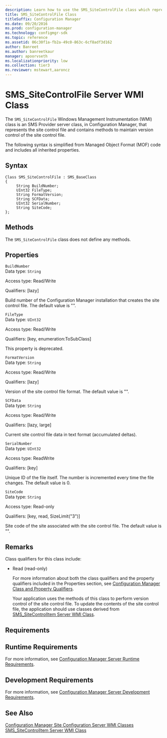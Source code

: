 ```yaml
---
description: Learn how to use the SMS_SiteControlFile class which represents the site control file and methods to maintain version control of the site control file.
title: SMS_SiteControlFile Class
titleSuffix: Configuration Manager
ms.date: 09/20/2016
ms.prod: configuration-manager
ms.technology: configmgr-sdk
ms.topic: reference
ms.assetid: 06c30f1a-fb2a-49c0-863c-6cf8adf3d162
author: Banreet
ms.author: banreetkaur
manager: apoorvseth
ms.localizationpriority: low
ms.collection: tier3
ms.reviewer: mstewart,aaroncz 
---
```

# SMS_SiteControlFile Server WMI Class
The `SMS_SiteControlFile` Windows Management Instrumentation (WMI) class is an SMS Provider server class, in Configuration Manager, that represents the site control file and contains methods to maintain version control of the site control file.  

 The following syntax is simplified from Managed Object Format (MOF) code and includes all inherited properties.  

## Syntax  

```  
Class SMS_SiteControlFile : SMS_BaseClass   
{  
     String BuildNumber;  
     UInt32 FileType;  
     String FormatVersion;  
     String SCFData;  
     UInt32 SerialNumber;  
     String SiteCode;  
};  
```  

## Methods  
 The `SMS_SiteControlFile` class does not define any methods.  

## Properties  
 `BuildNumber`  
 Data type: `String`  

 Access type: Read/Write  

 Qualifiers: [lazy]  

 Build number of the Configuration Manager installation that creates the site control file. The default value is "".  

 `FileType`  
 Data type: `UInt32`  

 Access type: Read/Write  

 Qualifiers: [key, enumeration:ToSubClass]  

 This property is deprecated.  

 `FormatVersion`  
 Data type: `String`  

 Access type: Read/Write  

 Qualifiers: [lazy]  

 Version of the site control file format. The default value is "".  

 `SCFData`  
 Data type: `String`  

 Access type: Read/Write  

 Qualifiers: [lazy, large]  

 Current site control file data in text format (accumulated deltas).  

 `SerialNumber`  
 Data type: `UInt32`  

 Access type: ReadWrite  

 Qualifiers: [key]  

 Unique ID of the file itself. The number is incremented every time the file changes. The default value is 0.  

 `SiteCode`  
 Data type: `String`  

 Access type: Read-only  

 Qualifiers: [key, read, SizeLimit("3")]  

 Site code of the site associated with the site control file. The default value is "".  

## Remarks  
 Class qualifiers for this class include:  

- Read (read-only)  

  For more information about both the class qualifiers and the property qualifiers included in the Properties section, see [Configuration Manager Class and Property Qualifiers](../../../../../develop/reference/misc/class-and-property-qualifiers.md).  

  Your application uses the methods of this class to perform version control of the site control file. To update the contents of the site control file, the application should use classes derived from [SMS_SiteControlItem Server WMI Class](../../../../../develop/reference/core/servers/configure/sms_sitecontrolitem-server-wmi-class.md).  

## Requirements  

## Runtime Requirements  
 For more information, see [Configuration Manager Server Runtime Requirements](../../../../../develop/core/reqs/server-runtime-requirements.md).  

## Development Requirements  
 For more information, see [Configuration Manager Server Development Requirements](../../../../../develop/core/reqs/server-development-requirements.md).  

## See Also  
 [Configuration Manager Site Configuration Server WMI Classes](../../../../../develop/reference/core/servers/configure/site-configuration-server-wmi-classes.md)   
 [SMS_SiteControlItem Server WMI Class](../../../../../develop/reference/core/servers/configure/sms_sitecontrolitem-server-wmi-class.md)
